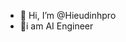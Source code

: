 - 👋 Hi, I’m @Hieudinhpro
- 🌱i am AI Engineer
 

<!---
Hieudinhpro/Hieudinhpro is a ✨ special ✨ repository because its `README.md` (this file) appears on your GitHub profile.
You can click the Preview link to take a look at your changes.
--->
